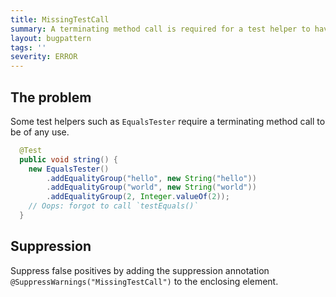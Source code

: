 ```yaml
---
title: MissingTestCall
summary: A terminating method call is required for a test helper to have any effect.
layout: bugpattern
tags: ''
severity: ERROR
---
```


<!--
*** AUTO-GENERATED, DO NOT MODIFY ***
To make changes, edit the @BugPattern annotation or the explanation in docs/bugpattern.
-->


## The problem
Some test helpers such as `EqualsTester` require a terminating method call to be
of any use.

```java
  @Test
  public void string() {
    new EqualsTester()
        .addEqualityGroup("hello", new String("hello"))
        .addEqualityGroup("world", new String("world"))
        .addEqualityGroup(2, Integer.valueOf(2));
    // Oops: forgot to call `testEquals()`
  }
```

## Suppression
Suppress false positives by adding the suppression annotation `@SuppressWarnings("MissingTestCall")` to the enclosing element.
